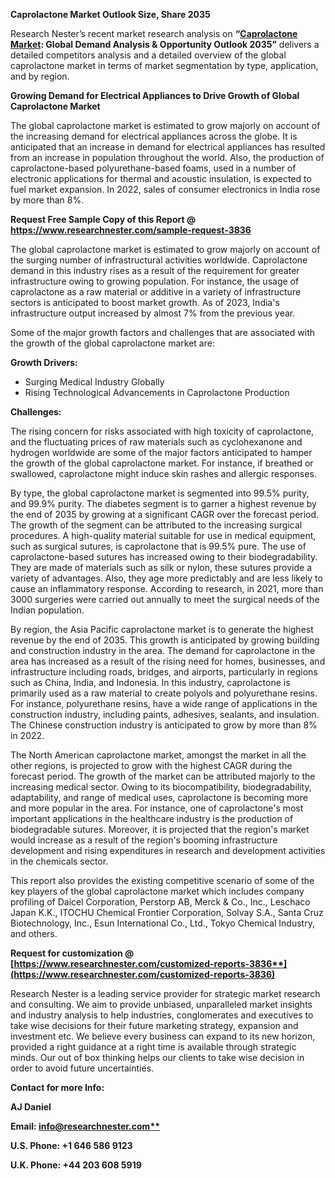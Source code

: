 ﻿**Caprolactone Market Outlook Size, Share 2035**

Research Nester’s recent market research analysis on **“[Caprolactone Market](https://www.researchnester.com/reports/caprolactone-market/3836): Global Demand Analysis & Opportunity Outlook 2035”** delivers a detailed competitors analysis and a detailed overview of the global caprolactone market in terms of market segmentation by type, application, and by region. 

**Growing Demand for Electrical Appliances to Drive Growth of Global Caprolactone Market**

The global caprolactone market is estimated to grow majorly on account of the increasing demand for electrical appliances across the globe. It is anticipated that an increase in demand for electrical appliances has resulted from an increase in population throughout the world. Also, the production of caprolactone-based polyurethane-based foams, used in a number of electronic applications for thermal and acoustic insulation, is expected to fuel market expansion. In 2022, sales of consumer electronics in India rose by more than 8%.

**Request Free Sample Copy of this Report @ <https://www.researchnester.com/sample-request-3836>** 

The global caprolactone market is estimated to grow majorly on account of the surging number of infrastructural activities worldwide. Caprolactone demand in this industry rises as a result of the requirement for greater infrastructure owing to growing population. For instance, the usage of caprolactone as a raw material or additive in a variety of infrastructure sectors is anticipated to boost market growth. As of 2023, India's infrastructure output increased by almost 7% from the previous year.

Some of the major growth factors and challenges that are associated with the growth of the global caprolactone market are:

**Growth Drivers:**

- Surging Medical Industry Globally
- Rising Technological Advancements in Caprolactone Production

**Challenges:**

The rising concern for risks associated with high toxicity of caprolactone, and the fluctuating prices of raw materials such as cyclohexanone and hydrogen worldwide are some of the major factors anticipated to hamper the growth of the global caprolactone market. For instance, if breathed or swallowed, caprolactone might induce skin rashes and allergic responses.

By type, the global caprolactone market is segmented into 99.5% purity, and 99.9% purity. The diabetes segment is to garner a highest revenue by the end of 2035 by growing at a significant CAGR over the forecast period. The growth of the segment can be attributed to the increasing surgical procedures. A high-quality material suitable for use in medical equipment, such as surgical sutures, is caprolactone that is 99.5% pure. The use of caprolactone-based sutures has increased owing to their biodegradability. They are made of materials such as silk or nylon, these sutures provide a variety of advantages. Also, they age more predictably and are less likely to cause an inflammatory response. According to research, in 2021, more than 3000 surgeries were carried out annually to meet the surgical needs of the Indian population.

By region, the Asia Pacific caprolactone market is to generate the highest revenue by the end of 2035. This growth is anticipated by growing building and construction industry in the area. The demand for caprolactone in the area has increased as a result of the rising need for homes, businesses, and infrastructure including roads, bridges, and airports, particularly in regions such as China, India, and Indonesia. In this industry, caprolactone is primarily used as a raw material to create polyols and polyurethane resins. For instance, polyurethane resins, have a wide range of applications in the construction industry, including paints, adhesives, sealants, and insulation. The Chinese construction industry is anticipated to grow by more than 8% in 2022.

The North American caprolactone market, amongst the market in all the other regions, is projected to grow with the highest CAGR during the forecast period. The growth of the market can be attributed majorly to the increasing medical sector. Owing to its biocompatibility, biodegradability, adaptability, and range of medical uses, caprolactone is becoming more and more popular in the area. For instance, one of caprolactone's most important applications in the healthcare industry is the production of biodegradable sutures. Moreover, it is projected that the region's market would increase as a result of the region's booming infrastructure development and rising expenditures in research and development activities in the chemicals sector.

This report also provides the existing competitive scenario of some of the key players of the global caprolactone market which includes company profiling of Daicel Corporation, Perstorp AB, Merck & Co., Inc., Leschaco Japan K.K., ITOCHU Chemical Frontier Corporation, Solvay S.A., Santa Cruz Biotechnology, Inc., Esun International Co., Ltd., Tokyo Chemical Industry, and others.      

**Request for customization @ [https://www.researchnester.com/customized-reports-3836**](https://www.researchnester.com/customized-reports-3836)**

Research Nester is a leading service provider for strategic market research and consulting. We aim to provide unbiased, unparalleled market insights and industry analysis to help industries, conglomerates and executives to take wise decisions for their future marketing strategy, expansion and investment etc. We believe every business can expand to its new horizon, provided a right guidance at a right time is available through strategic minds. Our out of box thinking helps our clients to take wise decision in order to avoid future uncertainties.

**Contact for more Info:**

**AJ Daniel**

**Email: [info@researchnester.com**](mailto:info@researchnester.com)**

**U.S. Phone: +1 646 586 9123** 

**U.K. Phone: +44 203 608 5919**

